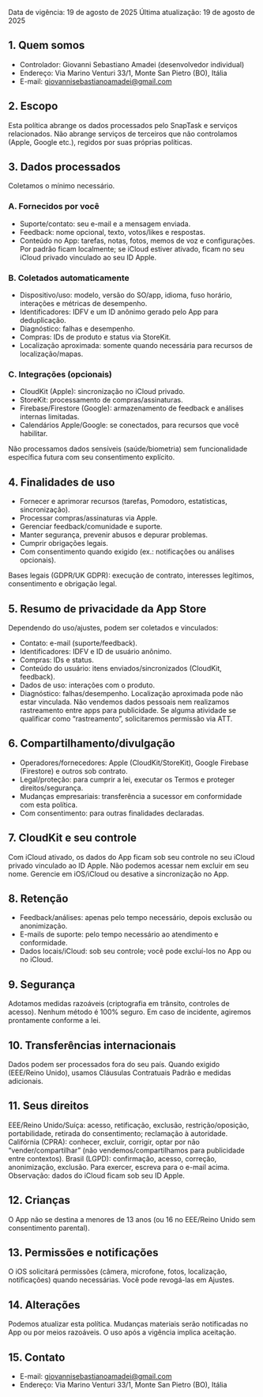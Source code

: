 Data de vigência: 19 de agosto de 2025
Última atualização: 19 de agosto de 2025

## 1. Quem somos
- Controlador: Giovanni Sebastiano Amadei (desenvolvedor individual)
- Endereço: Via Marino Venturi 33/1, Monte San Pietro (BO), Itália
- E-mail: giovannisebastianoamadei@gmail.com

## 2. Escopo
Esta política abrange os dados processados pelo SnapTask e serviços relacionados. Não abrange serviços de terceiros que não controlamos (Apple, Google etc.), regidos por suas próprias políticas.

## 3. Dados processados
Coletamos o mínimo necessário.

### A. Fornecidos por você
- Suporte/contato: seu e-mail e a mensagem enviada.
- Feedback: nome opcional, texto, votos/likes e respostas.
- Conteúdo no App: tarefas, notas, fotos, memos de voz e configurações. Por padrão ficam localmente; se iCloud estiver ativado, ficam no seu iCloud privado vinculado ao seu ID Apple.

### B. Coletados automaticamente
- Dispositivo/uso: modelo, versão do SO/app, idioma, fuso horário, interações e métricas de desempenho.
- Identificadores: IDFV e um ID anônimo gerado pelo App para deduplicação.
- Diagnóstico: falhas e desempenho.
- Compras: IDs de produto e status via StoreKit.
- Localização aproximada: somente quando necessária para recursos de localização/mapas.

### C. Integrações (opcionais)
- CloudKit (Apple): sincronização no iCloud privado.
- StoreKit: processamento de compras/assinaturas.
- Firebase/Firestore (Google): armazenamento de feedback e análises internas limitadas.
- Calendários Apple/Google: se conectados, para recursos que você habilitar.

Não processamos dados sensíveis (saúde/biometria) sem funcionalidade específica futura com seu consentimento explícito.

## 4. Finalidades de uso
- Fornecer e aprimorar recursos (tarefas, Pomodoro, estatísticas, sincronização).
- Processar compras/assinaturas via Apple.
- Gerenciar feedback/comunidade e suporte.
- Manter segurança, prevenir abusos e depurar problemas.
- Cumprir obrigações legais.
- Com consentimento quando exigido (ex.: notificações ou análises opcionais).

Bases legais (GDPR/UK GDPR): execução de contrato, interesses legítimos, consentimento e obrigação legal.

## 5. Resumo de privacidade da App Store
Dependendo do uso/ajustes, podem ser coletados e vinculados:
- Contato: e-mail (suporte/feedback).
- Identificadores: IDFV e ID de usuário anônimo.
- Compras: IDs e status.
- Conteúdo do usuário: itens enviados/sincronizados (CloudKit, feedback).
- Dados de uso: interações com o produto.
- Diagnóstico: falhas/desempenho.
Localização aproximada pode não estar vinculada. Não vendemos dados pessoais nem realizamos rastreamento entre apps para publicidade. Se alguma atividade se qualificar como “rastreamento”, solicitaremos permissão via ATT.

## 6. Compartilhamento/divulgação
- Operadores/fornecedores: Apple (CloudKit/StoreKit), Google Firebase (Firestore) e outros sob contrato.
- Legal/proteção: para cumprir a lei, executar os Termos e proteger direitos/segurança.
- Mudanças empresariais: transferência a sucessor em conformidade com esta política.
- Com consentimento: para outras finalidades declaradas.

## 7. CloudKit e seu controle
Com iCloud ativado, os dados do App ficam sob seu controle no seu iCloud privado vinculado ao ID Apple. Não podemos acessar nem excluir em seu nome. Gerencie em iOS/iCloud ou desative a sincronização no App.

## 8. Retenção
- Feedback/análises: apenas pelo tempo necessário, depois exclusão ou anonimização.
- E-mails de suporte: pelo tempo necessário ao atendimento e conformidade.
- Dados locais/iCloud: sob seu controle; você pode excluí-los no App ou no iCloud.

## 9. Segurança
Adotamos medidas razoáveis (criptografia em trânsito, controles de acesso). Nenhum método é 100% seguro. Em caso de incidente, agiremos prontamente conforme a lei.

## 10. Transferências internacionais
Dados podem ser processados fora do seu país. Quando exigido (EEE/Reino Unido), usamos Cláusulas Contratuais Padrão e medidas adicionais.

## 11. Seus direitos
EEE/Reino Unido/Suíça: acesso, retificação, exclusão, restrição/oposição, portabilidade, retirada do consentimento; reclamação à autoridade.
Califórnia (CPRA): conhecer, excluir, corrigir, optar por não “vender/compartilhar” (não vendemos/compartilhamos para publicidade entre contextos).
Brasil (LGPD): confirmação, acesso, correção, anonimização, exclusão.
Para exercer, escreva para o e-mail acima. Observação: dados do iCloud ficam sob seu ID Apple.

## 12. Crianças
O App não se destina a menores de 13 anos (ou 16 no EEE/Reino Unido sem consentimento parental).

## 13. Permissões e notificações
O iOS solicitará permissões (câmera, microfone, fotos, localização, notificações) quando necessárias. Você pode revogá-las em Ajustes.

## 14. Alterações
Podemos atualizar esta política. Mudanças materiais serão notificadas no App ou por meios razoáveis. O uso após a vigência implica aceitação.

## 15. Contato
- E-mail: giovannisebastianoamadei@gmail.com
- Endereço: Via Marino Venturi 33/1, Monte San Pietro (BO), Itália